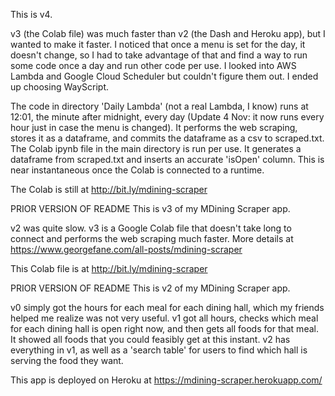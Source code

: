 This is v4.

v3 (the Colab file) was much faster than v2 (the Dash and Heroku app), but I wanted to make it faster. I noticed that once a menu is set for the day, it doesn't change, so I had to take advantage of that and find a way to run some code once a day and run other code per use. I looked into AWS Lambda and Google Cloud Scheduler but couldn't figure them out. I ended up choosing WayScript.

The code in directory 'Daily Lambda' (not a real Lambda, I know) runs at 12:01, the minute after midnight, every day (Update 4 Nov: it now runs every hour just in case the menu is changed). It performs the web scraping, stores it as a dataframe, and commits the dataframe as a csv to scraped.txt. The Colab ipynb file in the main directory is run per use. It generates a dataframe from scraped.txt and inserts an accurate 'isOpen' column. This is near instantaneous once the Colab is connected to a runtime.

The Colab is still at http://bit.ly/mdining-scraper

PRIOR VERSION OF README
This is v3 of my MDining Scraper app. 

v2 was quite slow. v3 is a Google Colab file that doesn't take long to connect and performs the web scraping much faster. More details at https://www.georgefane.com/all-posts/mdining-scraper

This Colab file is at http://bit.ly/mdining-scraper

PRIOR VERSION OF README
This is v2 of my MDining Scraper app.

v0 simply got the hours for each meal for each dining hall, which my friends helped me realize was not very useful. v1 got all hours, checks which meal for each dining hall is open right now, and then gets all foods for that meal. It showed all foods that you could feasibly get at this instant. v2 has everything in v1, as well as a 'search table' for users to find which hall is serving the food they want.

This app is deployed on Heroku at https://mdining-scraper.herokuapp.com/
